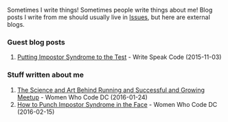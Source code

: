 Sometimes I write things! Sometimes people write things about me! 
Blog posts I write from me should usually live in [Issues](https://github.com/emmagras/about/issues), but here are external blogs.

### Guest blog posts
1. [Putting Impostor Syndrome to the Test](http://blog.writespeakcode.com/2015/11/03/putting-your-impostor-syndrome-to-the-test/) - Write Speak Code (2015-11-03)

### Stuff written about me
1. [The Science and Art Behind Running and Successful and Growing Meetup](https://medium.com/@WomenWhoCodeDC/the-science-and-art-behind-running-a-successful-and-growing-coding-meetup-4d940587ba64#.246dn52sm) - Women Who Code DC (2016-01-24)
1. [How to Punch Impostor Syndrome in the Face](https://medium.com/@WomenWhoCodeDC/how-to-punch-imposter-syndrome-in-the-face-e39694bb6528#.vjcyk9gql) - Women Who Code DC (2016-02-15)
